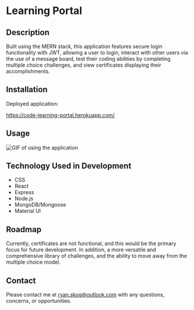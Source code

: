 # Learning Portal

## Description

Built using the MERN stack, this application features secure login functionality with JWT, allowing a user to login, interact with other users via the use of a message board, test their coding abilities by completing multiple choice challenges, and view certificates displaying their accomplishments.

## Installation

Deployed application:

https://code-learning-portal.herokuapp.com/

## Usage

<img src="./client/public/demo.gif" alt="GIF of using the application"/>

## Technology Used in Development

- CSS
- React
- Express
- Node.js
- MongoDB/Mongoose
- Material UI

## Roadmap

Currently, certificates are not functional, and this would be the primary focus for future development. In addition, a more versatile and comprehensive library of challenges, and the ability to move away from the multiple choice model.

## Contact

Please contact me at [ryan.skog@outlook.com](ryan.skog@outlook.com) with any questions, concerns, or opportunities.

